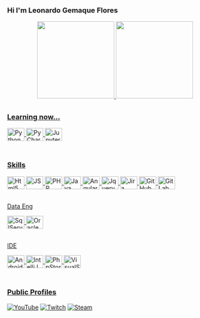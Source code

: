 ### Hi I'm Leonardo Gemaque Flores
<div align="center">
  <a href="https://www.linkedin.com/in/gemaqueflores/"/>
  <img height="180em" src="https://github-readme-stats.vercel.app/api?username=gemaqueflores&show_icons=true&theme=dark&include_all_commits=true&count_private=true&title_color=E60000&icon_color=E60000"/>
  <img height="180em" src="https://github-readme-stats.vercel.app/api/top-langs/?username=gemaqueflores&layout=compact&langs_count=8&theme=dark&title_color=E60000&icon_color=E60000"/>
</div>
 
  ##
 
  ### Learning now...
<div style="display: inline_block">
  <img alt="Python" align="center" height="30" width="40" src="https://cdn.jsdelivr.net/gh/devicons/devicon/icons/python/python-original.svg" />
  <img alt="PyCharm" align="center" height="30" width="40" src="https://cdn.jsdelivr.net/gh/devicons/devicon/icons/pycharm/pycharm-original.svg" />
  <img alt="Jupyter" align="center" height="30" width="40" src="https://cdn.jsdelivr.net/gh/devicons/devicon/icons/jupyter/jupyter-original.svg" />
</div><br>
 
  ##
 
  ### Skills
<div style="display: inline_block">
  <img alt="Html5" align="center" height="30" width="40" src="https://cdn.jsdelivr.net/gh/devicons/devicon/icons/html5/html5-original.svg" />
  <img alt="JS" align="center" height="30" width="40" src="https://cdn.jsdelivr.net/gh/devicons/devicon/icons/javascript/javascript-original.svg" />
  <img alt="PHP" align="center" height="30" width="40" src="https://cdn.jsdelivr.net/gh/devicons/devicon/icons/php/php-original.svg" />
  <img alt="Java" align="center" height="30" width="40" src="https://cdn.jsdelivr.net/gh/devicons/devicon/icons/java/java-original.svg" />
  <img alt="AngularJs" align="center" height="30" width="40" src="https://cdn.jsdelivr.net/gh/devicons/devicon/icons/angularjs/angularjs-original.svg" />
  <img alt="Jquery" align="center" height="30" width="40" src="https://cdn.jsdelivr.net/gh/devicons/devicon/icons/jquery/jquery-original.svg" />
  <img alt="Jira" align="center" height="30" width="40" src="https://cdn.jsdelivr.net/gh/devicons/devicon/icons/jira/jira-original.svg" />
  <img alt="GitHub" align="center" height="30" width="40" src="https://cdn.jsdelivr.net/gh/devicons/devicon/icons/github/github-original-wordmark.svg" />
  <img alt="GitLab" align="center" height="30" width="40" src="https://cdn.jsdelivr.net/gh/devicons/devicon/icons/gitlab/gitlab-original.svg" />
</div><br>

  Data Eng

<div style="display: inline_block">
  <img alt="SqlServer" align="center" height="30" width="40" src="https://cdn.jsdelivr.net/gh/devicons/devicon/icons/microsoftsqlserver/microsoftsqlserver-plain-wordmark.svg" />
  <img alt="Oracle" align="center" height="30" width="40" src="https://cdn.jsdelivr.net/gh/devicons/devicon/icons/oracle/oracle-original.svg" />
</div><br>

  IDE

<div style="display: inline_block">
  <img alt="AndroidStudio" align="center" height="30" width="40" src="https://cdn.jsdelivr.net/gh/devicons/devicon/icons/androidstudio/androidstudio-original.svg" />
  <img alt="IntelliJ" align="center" height="30" width="40" src="https://cdn.jsdelivr.net/gh/devicons/devicon/icons/intellij/intellij-original.svg" />
  <img alt="PhpStorm" align="center" height="30" width="40" src="https://cdn.jsdelivr.net/gh/devicons/devicon/icons/phpstorm/phpstorm-original.svg" />
  <img alt="VisualStudio" align="center" height="30" width="40" src="https://cdn.jsdelivr.net/gh/devicons/devicon/icons/visualstudio/visualstudio-plain-wordmark.svg" />
</div><br>
  
  ##
 
 ### Public Profiles
<div> 
  <a href="https://www.youtube.com/channel/UCsD0aXjmWfB6LlrUlohn26g" target="_blank"><img alt="YouTube" src="https://img.shields.io/badge/YouTube-FF0000?style=for-the-badge&logo=youtube&logoColor=white" target="_blank"></a>
  <a href="https://www.twitch.tv/MoKyuTV" target="_blank"><img alt="Twitch" src="https://img.shields.io/badge/Twitch-9146FF?style=for-the-badge&logo=twitch&logoColor=white" target="_blank"></a>
  <a href="https://steamcommunity.com/id/mokyutv/" target="_blank"><img alt="Steam" src="https://img.shields.io/badge/Steam-000000?style=for-the-badge&logo=steam&logoColor=white" target="_blank"></a>
</div><br>
  
